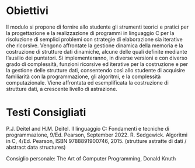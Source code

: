 # Obiettivi

Il modulo si propone di fornire allo studente gli strumenti teorici e pratici per la progettazione e la realizzazione di programmi 
in linguaggio C per la risoluzione di semplici problemi con strategie di elaborazione sia iterative che ricorsive. Vengono 
affrontate la gestione dinamica della memoria e la costruzione di strutture dati dinamiche, alcune delle quali definite mediante 
l’ausilio dei puntatori. Si implementeranno, in diverse versioni e con diverso grado di complessità, funzioni ricorsive ed 
iterative per la costruzione e per la gestione delle strutture dati, consentendo così allo studente di acquisire familiarità con la 
programmazione, gli algoritmi, e la complessità computazionale. Viene affrontata ed esemplificata la costruzione di strutture 
dati, a crescente livello di astrazione.

# Testi Consigliati

P.J. Deitel and H.M. Deitel. Il linguaggio C: Fondamenti e tecniche di programmazione, 9/Ed. Pearson, September 2022.
R. Sedgewick. Algoritmi in C, 4/Ed. Pearson, ISBN 9788891900746, 2015. (strutture astratte di dati / abstract data structures)

Consiglio personale: The Art of Computer Programming, Donald Knuth